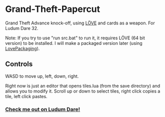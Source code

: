 # Grand-Theft-Papercut

Grand Theft Advance knock-off, using [LÖVE](https://love2d.org/) and cards as a weapon. For Ludum Dare 32.

Note: If you try to use "run src.bat" to run it, it requires LÖVE (64 bit version) to be installed.
I will make a packaged version later (using [LovePackaging](https://github.com/Guard13007/LovePackaging)).

## Controls

WASD to move up, left, down, right.

Right now is just an editor that opens tiles.lua (from the save directory) and allows you to modify it.
Scroll up or down to select tiles, right click copies a tile, left click pastes.

### [Check me out on Ludum Dare!](http://ludumdare.com/compo/author/guard13007/)
